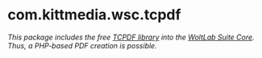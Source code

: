 # com.kittmedia.wsc.tcpdf
*This package includes the free [TCPDF library](https://github.com/tecnickcom/TCPDF) into the [WoltLab Suite Core](https://github.com/WoltLab/WCF). Thus, a PHP-based PDF creation is possible.*
